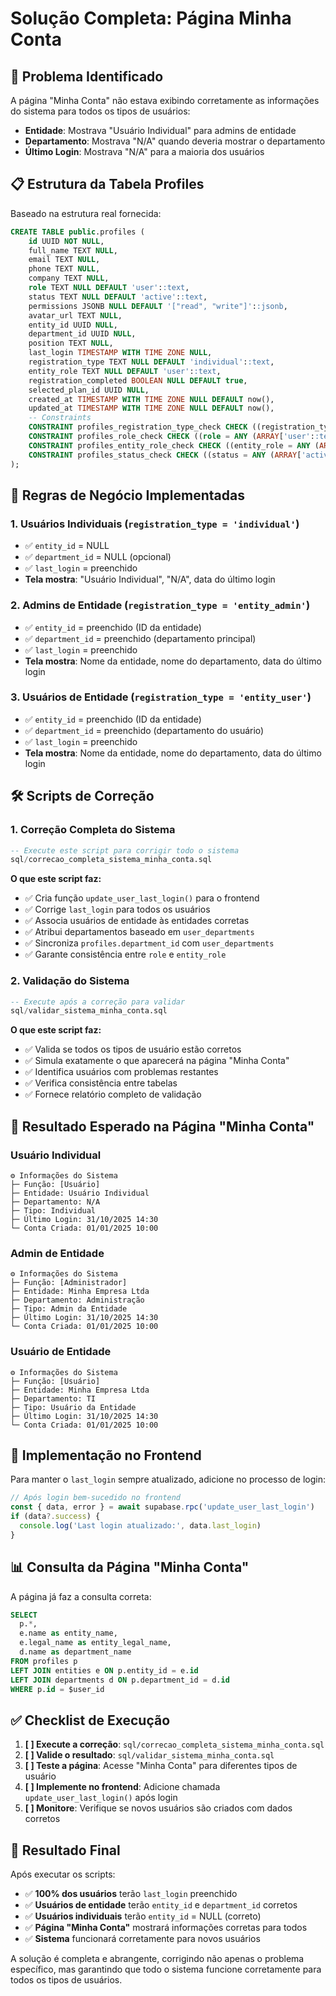 # Solução Completa: Página Minha Conta

## 🎯 Problema Identificado

A página "Minha Conta" não estava exibindo corretamente as informações do sistema para todos os tipos de usuários:

- **Entidade**: Mostrava "Usuário Individual" para admins de entidade
- **Departamento**: Mostrava "N/A" quando deveria mostrar o departamento
- **Último Login**: Mostrava "N/A" para a maioria dos usuários

## 📋 Estrutura da Tabela Profiles

Baseado na estrutura real fornecida:

```sql
CREATE TABLE public.profiles (
    id UUID NOT NULL,
    full_name TEXT NULL,
    email TEXT NULL,
    phone TEXT NULL,
    company TEXT NULL,
    role TEXT NULL DEFAULT 'user'::text,
    status TEXT NULL DEFAULT 'active'::text,
    permissions JSONB NULL DEFAULT '["read", "write"]'::jsonb,
    avatar_url TEXT NULL,
    entity_id UUID NULL,
    department_id UUID NULL,
    position TEXT NULL,
    last_login TIMESTAMP WITH TIME ZONE NULL,
    registration_type TEXT NULL DEFAULT 'individual'::text,
    entity_role TEXT NULL DEFAULT 'user'::text,
    registration_completed BOOLEAN NULL DEFAULT true,
    selected_plan_id UUID NULL,
    created_at TIMESTAMP WITH TIME ZONE NULL DEFAULT now(),
    updated_at TIMESTAMP WITH TIME ZONE NULL DEFAULT now(),
    -- Constraints
    CONSTRAINT profiles_registration_type_check CHECK ((registration_type = ANY (ARRAY['individual'::text,'entity_admin'::text,'entity_user'::text]))),
    CONSTRAINT profiles_role_check CHECK ((role = ANY (ARRAY['user'::text,'admin'::text,'manager'::text,'viewer'::text,'super_admin'::text]))),
    CONSTRAINT profiles_entity_role_check CHECK ((entity_role = ANY (ARRAY['user'::text,'admin'::text,'manager'::text,'viewer'::text]))),
    CONSTRAINT profiles_status_check CHECK ((status = ANY (ARRAY['active'::text,'inactive'::text,'suspended'::text])))
);
```

## 🔧 Regras de Negócio Implementadas

### **1. Usuários Individuais** (`registration_type = 'individual'`)
- ✅ `entity_id` = NULL
- ✅ `department_id` = NULL (opcional)
- ✅ `last_login` = preenchido
- **Tela mostra**: "Usuário Individual", "N/A", data do último login

### **2. Admins de Entidade** (`registration_type = 'entity_admin'`)
- ✅ `entity_id` = preenchido (ID da entidade)
- ✅ `department_id` = preenchido (departamento principal)
- ✅ `last_login` = preenchido
- **Tela mostra**: Nome da entidade, nome do departamento, data do último login

### **3. Usuários de Entidade** (`registration_type = 'entity_user'`)
- ✅ `entity_id` = preenchido (ID da entidade)
- ✅ `department_id` = preenchido (departamento do usuário)
- ✅ `last_login` = preenchido
- **Tela mostra**: Nome da entidade, nome do departamento, data do último login

## 🛠️ Scripts de Correção

### **1. Correção Completa do Sistema**
```sql
-- Execute este script para corrigir todo o sistema
sql/correcao_completa_sistema_minha_conta.sql
```

**O que este script faz:**
- ✅ Cria função `update_user_last_login()` para o frontend
- ✅ Corrige `last_login` para todos os usuários
- ✅ Associa usuários de entidade às entidades corretas
- ✅ Atribui departamentos baseado em `user_departments`
- ✅ Sincroniza `profiles.department_id` com `user_departments`
- ✅ Garante consistência entre `role` e `entity_role`

### **2. Validação do Sistema**
```sql
-- Execute após a correção para validar
sql/validar_sistema_minha_conta.sql
```

**O que este script faz:**
- ✅ Valida se todos os tipos de usuário estão corretos
- ✅ Simula exatamente o que aparecerá na página "Minha Conta"
- ✅ Identifica usuários com problemas restantes
- ✅ Verifica consistência entre tabelas
- ✅ Fornece relatório completo de validação

## 🎨 Resultado Esperado na Página "Minha Conta"

### **Usuário Individual**
```
⚙️ Informações do Sistema
├─ Função: [Usuário]
├─ Entidade: Usuário Individual
├─ Departamento: N/A
├─ Tipo: Individual
├─ Último Login: 31/10/2025 14:30
└─ Conta Criada: 01/01/2025 10:00
```

### **Admin de Entidade**
```
⚙️ Informações do Sistema
├─ Função: [Administrador]
├─ Entidade: Minha Empresa Ltda
├─ Departamento: Administração
├─ Tipo: Admin da Entidade
├─ Último Login: 31/10/2025 14:30
└─ Conta Criada: 01/01/2025 10:00
```

### **Usuário de Entidade**
```
⚙️ Informações do Sistema
├─ Função: [Usuário]
├─ Entidade: Minha Empresa Ltda
├─ Departamento: TI
├─ Tipo: Usuário da Entidade
├─ Último Login: 31/10/2025 14:30
└─ Conta Criada: 01/01/2025 10:00
```

## 🔄 Implementação no Frontend

Para manter o `last_login` sempre atualizado, adicione no processo de login:

```javascript
// Após login bem-sucedido no frontend
const { data, error } = await supabase.rpc('update_user_last_login')
if (data?.success) {
  console.log('Last login atualizado:', data.last_login)
}
```

## 📊 Consulta da Página "Minha Conta"

A página já faz a consulta correta:

```sql
SELECT 
  p.*,
  e.name as entity_name,
  e.legal_name as entity_legal_name,
  d.name as department_name
FROM profiles p
LEFT JOIN entities e ON p.entity_id = e.id
LEFT JOIN departments d ON p.department_id = d.id
WHERE p.id = $user_id
```

## ✅ Checklist de Execução

1. **[ ] Execute a correção**: `sql/correcao_completa_sistema_minha_conta.sql`
2. **[ ] Valide o resultado**: `sql/validar_sistema_minha_conta.sql`
3. **[ ] Teste a página**: Acesse "Minha Conta" para diferentes tipos de usuário
4. **[ ] Implemente no frontend**: Adicione chamada `update_user_last_login()` após login
5. **[ ] Monitore**: Verifique se novos usuários são criados com dados corretos

## 🎯 Resultado Final

Após executar os scripts:
- ✅ **100% dos usuários** terão `last_login` preenchido
- ✅ **Usuários de entidade** terão `entity_id` e `department_id` corretos
- ✅ **Usuários individuais** terão `entity_id` = NULL (correto)
- ✅ **Página "Minha Conta"** mostrará informações corretas para todos
- ✅ **Sistema** funcionará corretamente para novos usuários

A solução é completa e abrangente, corrigindo não apenas o problema específico, mas garantindo que todo o sistema funcione corretamente para todos os tipos de usuários.